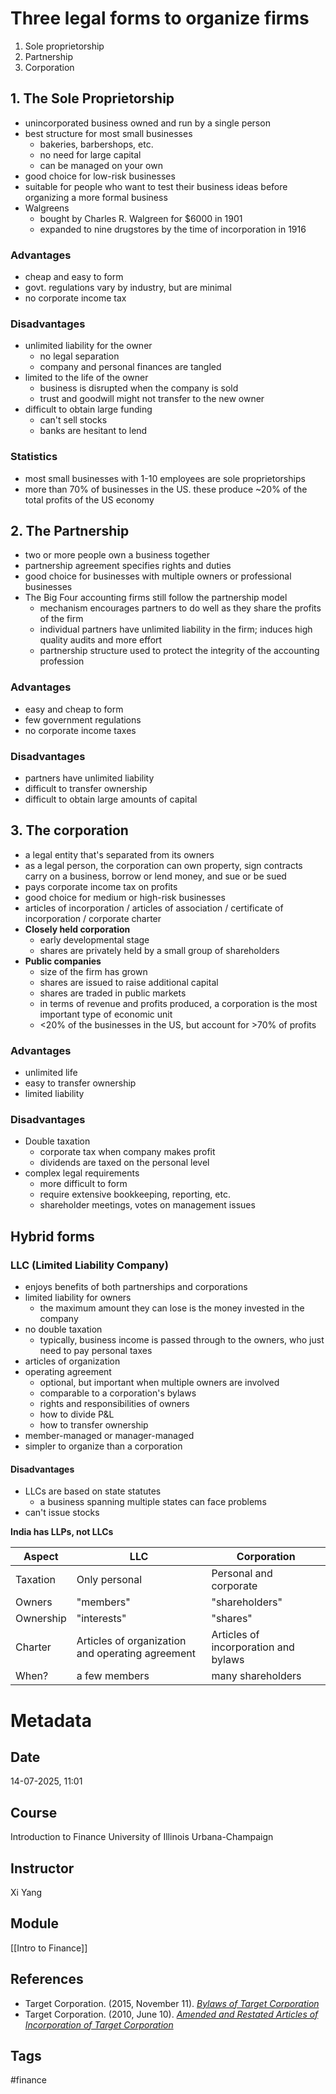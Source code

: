 # Three legal forms to organize firms
1. Sole proprietorship
2. Partnership
3. Corporation
## 1. The Sole Proprietorship
- unincorporated business owned and run by a single person
- best structure for most small businesses
	- bakeries, barbershops, etc.
	- no need for large capital
	- can be managed on your own
- good choice for low-risk businesses
- suitable for people who want to test their business ideas before organizing a more formal business
- Walgreens
	- bought by Charles R. Walgreen for $6000 in 1901
	- expanded to nine drugstores by the time of incorporation in 1916
### Advantages
- cheap and easy to form
- govt. regulations vary by industry, but are minimal
- no corporate income tax
### Disadvantages
- unlimited liability for the owner
	- no legal separation
	- company and personal finances are tangled 
- limited to the life of the owner
	- business is disrupted when the company is sold
	- trust and goodwill might not transfer to the new owner
- difficult to obtain large funding
	- can't sell stocks
	- banks are hesitant to lend
### Statistics
- most small businesses with 1-10 employees are sole proprietorships
- more than 70% of businesses in the US. these produce ~20% of the total profits of the US economy
## 2. The Partnership
- two or more people own a business together
- partnership agreement specifies rights and duties
- good choice for businesses with multiple owners or professional businesses
- The Big Four accounting firms still follow the partnership model
	- mechanism encourages partners to do well as they share the profits of the firm
	- individual partners have unlimited liability in the firm; induces high quality audits and more effort
	- partnership structure used to protect the integrity of the accounting profession 
### Advantages
- easy and cheap to form
- few government regulations
- no corporate income taxes
### Disadvantages
- partners have unlimited liability
- difficult to transfer ownership
- difficult to obtain large amounts of capital
## 3. The corporation
- a legal entity that's separated from its owners
- as a legal person, the corporation can own property, sign contracts carry on a business, borrow or lend money, and sue or be sued
- pays corporate income tax on profits
- good choice for medium or high-risk businesses
- articles of incorporation / articles of association / certificate of incorporation / corporate charter
- **Closely held corporation**
  - early developmental stage
  - shares are privately held by a small group of shareholders
- **Public companies**
  - size of the firm has grown
  - shares are issued to raise additional capital
  - shares are traded in public markets
  - in terms of revenue and profits produced, a corporation is the most important type of economic unit
  - <20% of the businesses in the US, but account for >70% of profits
### Advantages
- unlimited life
- easy to transfer ownership
- limited liability
### Disadvantages
- Double taxation
	- corporate tax when company makes profit
	- dividends are taxed on the personal level
- complex legal requirements
	- more difficult to form
	- require extensive bookkeeping, reporting, etc.
	- shareholder meetings, votes on management issues
## Hybrid forms
### LLC (Limited Liability Company)
- enjoys benefits of both partnerships and corporations
- limited liability for owners
	- the maximum amount they can lose is the money invested in the company
- no double taxation
	- typically, business income is passed through to the owners, who just need to pay personal taxes
- articles of organization
- operating agreement
	- optional, but important when multiple owners are involved
	- comparable to a corporation's bylaws
	- rights and responsibilities of owners
	- how to divide P&L
	- how to transfer ownership
- member-managed or manager-managed
- simpler to organize than a corporation
#### Disadvantages
- LLCs are based on state statutes
	- a business spanning multiple states can face problems
- can't issue stocks

**India has LLPs, not LLCs**

| Aspect    | LLC                                              | Corporation                          |
| --------- | ------------------------------------------------ | ------------------------------------ |
| Taxation  | Only personal                                    | Personal and corporate               |
| Owners    | "members"                                        | "shareholders"                       |
| Ownership | "interests"                                      | "shares"                             |
| Charter   | Articles of organization and operating agreement | Articles of incorporation and bylaws |
| When?     | a few members                                    | many shareholders                    |

# Metadata
## Date
14-07-2025, 11:01
## Course
Introduction to Finance
University of Illinois Urbana-Champaign
## Instructor
Xi Yang
## Module
[[Intro to Finance]]
## References
- Target Corporation. (2015, November 11). [_Bylaws of Target Corporation_](https://www.sec.gov/Archives/edgar/data/27419/000110465915078120/a15-22805_1ex3da.htm "Bylaws of Target Corporation")
- Target Corporation. (2010, June 10). [_Amended and Restated Articles of Incorporation of Target Corporation_](https://www.sec.gov/Archives/edgar/data/27419/000110465910033363/a10-11723_1ex3da.htm "Amended and Restated Articles of Incorporation of Target Corporation")
## Tags
#finance 